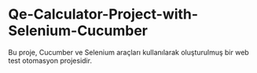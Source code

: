 # Qe-Calculator-Project-with-Selenium-Cucumber
Bu proje, Cucumber ve Selenium araçları kullanılarak oluşturulmuş bir web test otomasyon projesidir.

